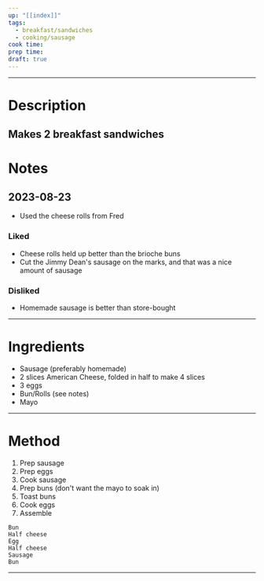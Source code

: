 ```yaml
---
up: "[[index]]"
tags:
  - breakfast/sandwiches
  - cooking/sausage
cook time: 
prep time: 
draft: true
---
```

---
# Description
Makes 2 breakfast sandwiches
---
# Notes
## 2023-08-23
* Used the cheese rolls from Fred
### Liked
* Cheese rolls held up better than the brioche buns
* Cut the Jimmy Dean's sausage on the marks, and that was a nice amount of sausage
### Disliked
* Homemade sausage is better than store-bought
---
# Ingredients
* Sausage (preferably homemade)
* 2 slices American Cheese, folded in half to make 4 slices
* 3 eggs
* Bun/Rolls (see notes)
* Mayo
---
# Method
1. Prep sausage
2. Prep eggs
3. Cook sausage
4. Prep buns (don't want the mayo to soak in)
5. Toast buns
6. Cook eggs
7. Assemble
```
Bun
Half cheese
Egg
Half cheese
Sausage
Bun
```
---